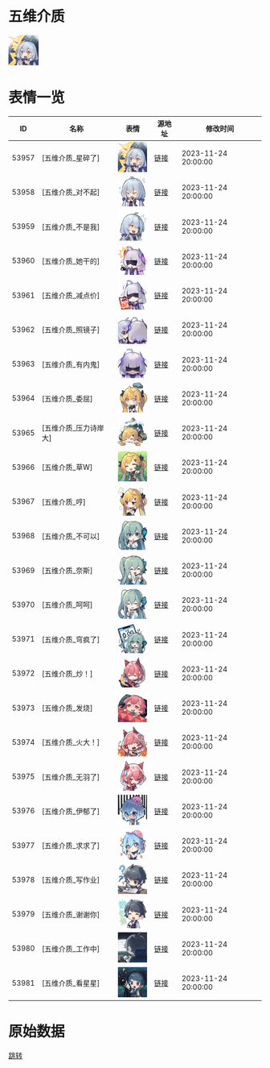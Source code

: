 # 五维介质

<img src="./cover.png" height="60" alt="cover" />

# 表情一览

|ID|名称|表情|源地址|修改时间|
|----|----|----|----|----|
|53957|[五维介质_星碎了]|<img src="./pic/053957_%5B五维介质_星碎了%5D.png" height="60" alt="星碎了"/>|[链接](https://i0.hdslb.com/bfs/garb/d0f90ff5cd73e712f050117f5c720698529c043c.png)|2023-11-24 20:00:00|
|53958|[五维介质_对不起]|<img src="./pic/053958_%5B五维介质_对不起%5D.png" height="60" alt="对不起"/>|[链接](https://i0.hdslb.com/bfs/garb/9cc3034c2b14a30532360df8bad3e04234cde1e7.png)|2023-11-24 20:00:00|
|53959|[五维介质_不是我]|<img src="./pic/053959_%5B五维介质_不是我%5D.png" height="60" alt="不是我"/>|[链接](https://i0.hdslb.com/bfs/garb/130e413c3f34218f9311cdebbeb6147b162b940b.png)|2023-11-24 20:00:00|
|53960|[五维介质_她干的]|<img src="./pic/053960_%5B五维介质_她干的%5D.png" height="60" alt="她干的"/>|[链接](https://i0.hdslb.com/bfs/garb/1205db831ad55c543df872398fffef4b8a937948.png)|2023-11-24 20:00:00|
|53961|[五维介质_减点价]|<img src="./pic/053961_%5B五维介质_减点价%5D.png" height="60" alt="减点价"/>|[链接](https://i0.hdslb.com/bfs/garb/8cff3ae62cef7d8f065bdf51ec5d354bfc6febfc.png)|2023-11-24 20:00:00|
|53962|[五维介质_照镜子]|<img src="./pic/053962_%5B五维介质_照镜子%5D.png" height="60" alt="照镜子"/>|[链接](https://i0.hdslb.com/bfs/garb/59c7e0fe679f96905387954bdfed6be252614862.png)|2023-11-24 20:00:00|
|53963|[五维介质_有内鬼]|<img src="./pic/053963_%5B五维介质_有内鬼%5D.png" height="60" alt="有内鬼"/>|[链接](https://i0.hdslb.com/bfs/garb/e8190a3d018aa466ecb34d33bccc0bf8f9f5e999.png)|2023-11-24 20:00:00|
|53964|[五维介质_委屈]|<img src="./pic/053964_%5B五维介质_委屈%5D.png" height="60" alt="委屈"/>|[链接](https://i0.hdslb.com/bfs/garb/23cc610dd8f47a04dc04ba3630481b9d9db778ff.png)|2023-11-24 20:00:00|
|53965|[五维介质_压力诗岸大]|<img src="./pic/053965_%5B五维介质_压力诗岸大%5D.png" height="60" alt="压力诗岸大"/>|[链接](https://i0.hdslb.com/bfs/garb/b80a640b5ee795d19753fc7e866dba0128f5389f.png)|2023-11-24 20:00:00|
|53966|[五维介质_草W]|<img src="./pic/053966_%5B五维介质_草W%5D.png" height="60" alt="草W"/>|[链接](https://i0.hdslb.com/bfs/garb/609eea04d1a1b3a38893ca5ec58cdb82b0ad19ce.png)|2023-11-24 20:00:00|
|53967|[五维介质_哼]|<img src="./pic/053967_%5B五维介质_哼%5D.png" height="60" alt="哼"/>|[链接](https://i0.hdslb.com/bfs/garb/462183fc23755915b2c1659b522f39b30074f64b.png)|2023-11-24 20:00:00|
|53968|[五维介质_不可以]|<img src="./pic/053968_%5B五维介质_不可以%5D.png" height="60" alt="不可以"/>|[链接](https://i0.hdslb.com/bfs/garb/a5a5ae1025b7cf1095d5223ed266cc20015a044a.png)|2023-11-24 20:00:00|
|53969|[五维介质_奈斯]|<img src="./pic/053969_%5B五维介质_奈斯%5D.png" height="60" alt="奈斯"/>|[链接](https://i0.hdslb.com/bfs/garb/e0ac8f1c7d0a69b2358d73f32811e7faa272be9f.png)|2023-11-24 20:00:00|
|53970|[五维介质_呵呵]|<img src="./pic/053970_%5B五维介质_呵呵%5D.png" height="60" alt="呵呵"/>|[链接](https://i0.hdslb.com/bfs/garb/2481a2ee85eea26d66fc91fcf64f532eba3ec049.png)|2023-11-24 20:00:00|
|53971|[五维介质_穹疯了]|<img src="./pic/053971_%5B五维介质_穹疯了%5D.png" height="60" alt="穹疯了"/>|[链接](https://i0.hdslb.com/bfs/garb/8b4b352c77dbb7f98a5c6e5712b241f68a5d7102.png)|2023-11-24 20:00:00|
|53972|[五维介质_炒！]|<img src="./pic/053972_%5B五维介质_炒！%5D.png" height="60" alt="炒！"/>|[链接](https://i0.hdslb.com/bfs/garb/ca706c6326aa32c36201bd2d23e04e0f5aae32af.png)|2023-11-24 20:00:00|
|53973|[五维介质_发烧]|<img src="./pic/053973_%5B五维介质_发烧%5D.png" height="60" alt="发烧"/>|[链接](https://i0.hdslb.com/bfs/garb/d6fedc7052eca2a8f8e63f3debd2c14a4fae51a6.png)|2023-11-24 20:00:00|
|53974|[五维介质_火大！]|<img src="./pic/053974_%5B五维介质_火大！%5D.png" height="60" alt="火大！"/>|[链接](https://i0.hdslb.com/bfs/garb/5dd5a3b9459f773eacce0cfb4b0addd47c733dbe.png)|2023-11-24 20:00:00|
|53975|[五维介质_无羽了]|<img src="./pic/053975_%5B五维介质_无羽了%5D.png" height="60" alt="无羽了"/>|[链接](https://i0.hdslb.com/bfs/garb/9b04fe0372d970d086efb2e18c8a0e5a5a398de5.png)|2023-11-24 20:00:00|
|53976|[五维介质_伊郁了]|<img src="./pic/053976_%5B五维介质_伊郁了%5D.png" height="60" alt="伊郁了"/>|[链接](https://i0.hdslb.com/bfs/garb/f0947b55489a5dbef68cf42ccd83c327e4ef1ab8.png)|2023-11-24 20:00:00|
|53977|[五维介质_求求了]|<img src="./pic/053977_%5B五维介质_求求了%5D.png" height="60" alt="求求了"/>|[链接](https://i0.hdslb.com/bfs/garb/b01c39390a381fea0cc294418c62ffbca8f37f6e.png)|2023-11-24 20:00:00|
|53978|[五维介质_写作业]|<img src="./pic/053978_%5B五维介质_写作业%5D.png" height="60" alt="写作业"/>|[链接](https://i0.hdslb.com/bfs/garb/92060ab48a45ce6cebc3c49df015d8d88059d163.png)|2023-11-24 20:00:00|
|53979|[五维介质_谢谢你]|<img src="./pic/053979_%5B五维介质_谢谢你%5D.png" height="60" alt="谢谢你"/>|[链接](https://i0.hdslb.com/bfs/garb/b83b81cea5d2df9031b5c8e2623ab6ce751a0703.png)|2023-11-24 20:00:00|
|53980|[五维介质_工作中]|<img src="./pic/053980_%5B五维介质_工作中%5D.png" height="60" alt="工作中"/>|[链接](https://i0.hdslb.com/bfs/garb/17546e86ef035f53d1333ec9d424add5107e1c91.png)|2023-11-24 20:00:00|
|53981|[五维介质_看星星]|<img src="./pic/053981_%5B五维介质_看星星%5D.png" height="60" alt="看星星"/>|[链接](https://i0.hdslb.com/bfs/garb/aadc16f21d4f954418357fabfebb3638e50a1532.png)|2023-11-24 20:00:00|

# 原始数据

[跳转](./raw.json)

